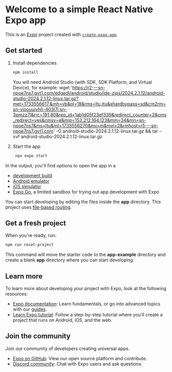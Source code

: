 # Welcome to a simple React Native Expo app 

This is an [Expo](https://expo.dev) project created with [`create-expo-app`](https://www.npmjs.com/package/create-expo-app).

## Get started

1. Install dependencies

   ```bash
   npm install
   ```

   You will need Android Studio (with SDK, SDK Platform, and Virtual Device), for example: 
   wget 'https://r2---sn-npoe7ns7.gvt1.com/edgedl/android/studio/ide-zips/2024.2.1.12/android-studio-2024.2.1.12-linux.tar.gz?met=1733556617,&mh=yb&pl=18&rms=ltu,ltu&shardbypass=sd&cm2rm=sn-vjoouujvhh-403l7l,sn-3pmzz7l&rrc=191,80&req_id=1ab1d05f23ef339&redirect_counter=2&cms_redirect=yes&cmsv=e&mip=153.212.164.123&mm=34&mn=sn-npoe7ns7&ms=ltu&mt=1733556270&mv=m&mvi=2&rmhost=r5---sn-npoe7ns7.gvt1.com' -O android-studio-2024.2.1.12-linux.tar.gz && tar -xvf android-studio-2024.2.1.12-linux.tar.gz
   

2. Start the app

   ```bash
    npx expo start
   ```

In the output, you'll find options to open the app in a

- [development build](https://docs.expo.dev/develop/development-builds/introduction/)
- [Android emulator](https://docs.expo.dev/workflow/android-studio-emulator/)
- [iOS simulator](https://docs.expo.dev/workflow/ios-simulator/)
- [Expo Go](https://expo.dev/go), a limited sandbox for trying out app development with Expo

You can start developing by editing the files inside the **app** directory. This project uses [file-based routing](https://docs.expo.dev/router/introduction).

## Get a fresh project

When you're ready, run:

```bash
npm run reset-project
```

This command will move the starter code to the **app-example** directory and create a blank **app** directory where you can start developing.

## Learn more

To learn more about developing your project with Expo, look at the following resources:

- [Expo documentation](https://docs.expo.dev/): Learn fundamentals, or go into advanced topics with our [guides](https://docs.expo.dev/guides).
- [Learn Expo tutorial](https://docs.expo.dev/tutorial/introduction/): Follow a step-by-step tutorial where you'll create a project that runs on Android, iOS, and the web.

## Join the community

Join our community of developers creating universal apps.

- [Expo on GitHub](https://github.com/expo/expo): View our open source platform and contribute.
- [Discord community](https://chat.expo.dev): Chat with Expo users and ask questions.
